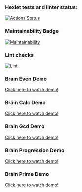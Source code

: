 ### Hexlet tests and linter status:
[![Actions Status](https://github.com/oddzye/frontend-project-lvl1/workflows/hexlet-check/badge.svg)](https://github.com/oddzye/frontend-project-lvl1/actions)

### Maintainability Badge
[![Maintainability](https://api.codeclimate.com/v1/badges/a99a88d28ad37a79dbf6/maintainability)](https://codeclimate.com/github/codeclimate/codeclimate/maintainability)

### Lint checks
![Lint](https://github.com/oddzye/frontend-project-lvl1/actions/workflows/lint-check.yml/badge.svg)

### Brain Even Demo
[Click here to watch demo!](https://asciinema.org/a/L7jCWP1zByg83QLD3IDM3ohGc)

### Brain Calc Demo
[Click here to watch demo!](https://asciinema.org/a/v4sjh8i2cC9HAAWJJZHrZCbgR)

### Brain Gcd Demo
[Click here to watch demo!](https://asciinema.org/a/2E5LUCTZGNuIkJFeIFPCWBrJ1)

### Brain Progression Demo
[Click here to watch demo!](https://asciinema.org/a/C0VgR2jFUTKt1exuRlJmns9YG)

### Brain Prime Demo
[Click here to watch demo!](https://asciinema.org/a/p5UNfFkRI0eBnDeQB4NCrUKtP)
